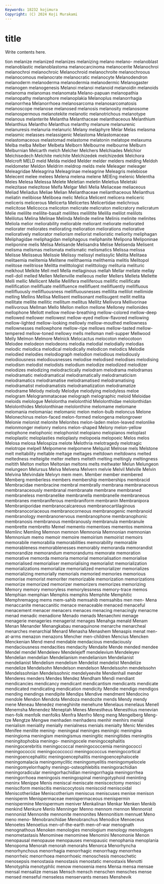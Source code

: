 ```yaml
---
Keywords: 18232 kojimura
Copyright: (C) 2024 Koji Murakami
---
```


# title

Write contents here.



tion melanize melanized melanizes
melanizing melano melano- melanoblast melanoblastic melanoblastoma melanocarcinoma melanocerite Melanochroi melanochroi
melanochroic Melanochroid melanochroite melanochroous melanocomous melanocrate melanocratic melanocyte Melanodendron melanoderm
melanoderma melanodermia melanodermic Melanogaster melanogen melanogenesis Melanoi melanoi melanoid melanoidin
melanoids melanoma melanomas melanomata Melano-papuan melanopathia melanopathy melanophore melanoplakia Melanoplus
melanorrhagia melanorrhea Melanorrhoea melanosarcoma melanosarcomatosis melanoscope melanose melanosed melanosis melanosity
melanosome melanospermous melanotekite melanotic melanotrichous melanotype melanous melanterite Melantha Melanthaceae
melanthaceous Melanthium Melanthius Melantho Melanthus melanthy melanure melanurenic melanuresis melanuria
melanuric Melany melaphyre Melar Melas melasma melasmic melasses melassigenic Melastoma
Melastomaceae melastomaceous melastomad melastome melatonin melatope melaxuma Melba melba Melber
Melbeta Melborn Melbourne melbourne Melburn Melburnian Melcarth melch Melcher Melchers
Melchiades Melchior Melchisedech Melchite melchite Melchizedek melchizedek Melchora Melcroft MELD
meld Melda melded Melder melder melders melding Meldoh meldometer Meldon
Meldrim meldrop melds mele Meleager meleager Meleagridae Meleagrina Meleagrinae meleagrine
Meleagris melebiose Melecent melee melees Melena melena melene MElEng melenic
Melentha Meles Melesa Melessa Melete Meletian meletin Meletius Meletski melezitase
melezitose Melfa Melgar Meli Melia Meliaceae meliaceous Meliad Meliadus Meliae
Melian Melianthaceae melianthaceous Melianthus meliatin melibiose Meliboea melic Melica Melicent
melicera meliceric meliceris melicerous Melicerta Melicertes Melicertidae melichrous melicitose Melicocca
melicoton melicrate melicraton melicratory melicratum Melie melilite melilite-basalt melilites melilitite
Melilla melilot melilots Melilotus Melina Melinae Melinda Melinde meline Melinis
melinite melinites Meliola melior meliorability meliorable meliorant meliorate meliorated meliorater
meliorates meliorating melioration meliorations meliorative melioratively meliorator meliorism meliorist melioristic
meliority meliphagan Meliphagidae meliphagidan meliphagous meliphanite Melipona Meliponinae meliponine melis
Melisa Melisande Melisandra Melise Melisenda Melisent melisma melismas melismata melismatic
melismatics Melissa melissa Melisse Melisseus Melissie Melissy melissyl melissylic Melita
Melitaea melitaemia melitemia Melitene melithaemia melithemia melitis Melitopol melitose melitriose
Melitta melittologist melittology melituria melituric melkhout Melkite Mell mell Mella
mellaginous mellah Mellar mellate mellay mell-doll melled Mellen Mellenville melleous
meller Mellers Melleta Mellette Melli mellic Mellicent Mellie Mellifera melliferous
mellific mellificate mellification mellifluate mellifluence mellifluent mellifluently mellifluous mellifluously mellifluousness
mellifluousnesses mellilita mellilot mellimide melling Mellins Mellisa Mellisent mellisonant mellisugent
mellit mellita mellitate mellite mellitic mellitum mellitus Mellitz Mellivora Mellivorinae
mellivorous Mellman Mello Mellon mellon mellone Melloney mellonides mellophone Mellott
mellow mellow-breathing mellow-colored mellow-deep mellowed mellower mellowest mellow-eyed mellow-flavored mellowing
mellow-lighted mellow-looking mellowly mellow-mouthed mellowness mellownesses mellowphone mellow-ripe mellows mellow-tasted
mellow-tempered mellow-toned mellowy mells mellsman mell-supper Mellwood Melly Melmon Melmore
Melnick Melocactus melocoton melocotoon Melodee melodeon melodeons melodia melodial melodially
melodias melodic melodica melodical melodically melodicon melodics Melodie melodied melodies
melodiograph melodion melodious melodiously melodiousness melodiousnesses melodise melodised melodises melodising
melodism melodist melodists melodium melodize melodized melodizer melodizes melodizing melodractically
melodram melodrama melodramas melodramatic melodramatical melodramatically melodramaticism melodramatics melodramatise melodramatised
melodramatising melodramatist melodramatists melodramatization melodramatize melodrame Melody melody Melodye melodying
melodyless meloe melogram Melogrammataceae melograph melographic meloid Meloidae meloids melologue
Melolontha melolonthid Melolonthidae melolonthidan Melolonthides Melolonthinae melolonthine melomame melomane melomania
melomaniac melomanic melon melon-bulb meloncus Melone Melonechinus melon-faced melon-formed melongena
melongrower Melonie melonist melonite Melonites melon-laden melon-leaved melonlike melonmonger melonry
melons melon-shaped Melony melon-yellow melophone melophonic melophonist melopiano melopianos meloplast
meloplastic meloplasties meloplasty melopoeia melopoeic Melos melos Melosa melosa Melospiza
melote Melothria melotragedy melotragic melotrope melpell Melpomene melpomene Melquist Melrose
mels Melstone melt meltability meltable meltage meltages meltdown meltdowns melted
meltedness melteigite melter melters melteth melting meltingly meltingness meltith Melton
melton Meltonian meltons melts meltwater Melun Melungeon melungeon Melursus Melva
Melvena Melvern melvie Melvil Melville Melvin Melvina Melvindale Melvyn mem
mem. Member member membered Memberg memberless members membership memberships membracid
Membracidae membracine membral membrally membrana membranaceous membranaceously membranal membranate membrane
membraned membraneless membranelike membranella membranelle membraneous membranes membraniferous membraniform membranin
Membranipora Membraniporidae membranocalcareous membranocartilaginous membranocoriaceous membranocorneous membranogenic membranoid membranology membranonervous
membranophone membranophonic membranosis membranous membranously membranula membranule membrette membretto Memel
memento mementoes mementos meminna Memlinc Memling Memnon memnon Memnonia Memnonian
memnonian Memnonium memo memoir memoire memoirism memoirist memoirs memorabile memorabilia
memorabilities memorability memorable memorableness memorablenesses memorably memoranda memorandist memorandize memorandum
memorandums memorate memoration memorative memorda memoria memorial memorialisation memorialise memorialised
memorialiser memorialising memorialist memorialization memorializations memorialize memorialized memorializer memorializes memorializing
memorially memorials memoried memories memorious memorise memorist memoriter memorizable memorization
memorizations memorize memorized memorizer memorizers memorizes memorizing Memory memory memoryless
memorylessness memory-trace memos Memphian memphian Memphis memphis Memphite Memphitic Memphremagog
mems mem-sahib memsahib memsahibs men men- Mena menaccanite menaccanitic menace
menaceable menaced menaceful menacement menacer menacers menaces menacing menacingly menacme
menad menadic menadione Menado menads Menaechmi menage menagerie menageries menagerist
menages Menahga menald Menam Menan Menander Menangkabau menaquinone menarche menarcheal
menarches menarchial Menard Menasha Menashem Menaspis menat men-at-arms menazon menazons
Mencher men-children Mencius Mencken Menckenian Mend mend mendable mendacious mendaciously
mendaciousness mendacities mendacity Mendaite Mende mended mendee Mendel mendel Mendeleev
Mendelejeff mendelevium Mendeleyev Mendelian mendelian Mendelianism mendelianism Mendelianist mendelianist Mendelism
mendelism Mendelist mendelist Mendelize mendelize Mendelsohn Mendelson mendelson Mendelssohn mendelssohn
Mendelssohnian Mendelssohnic mendelyeevite Mendenhall mender Menderes menders Mendes Mendez Mendham
Mendi mendiant mendicancies mendicancy mendicant mendicantism mendicants mendicate mendicated mendicating
mendication mendicity Mendie mendigo mendigos mending mendings mendipite Mendips Mendive
mendment Mendocino mendole Mendon Mendota Mendoza mendozite mends Mendy mendy
mene Meneau Menedez meneghinite menehune Menelaus menelaus Menell Menemsha Menendez
Meneptah Menes Menestheus Menesthius menevian men-folk menfolk menfolks Menfra Menfro
Meng meng Mengelberg Meng-tze Mengtze Mengwe menhaden menhadens menhir menhirs
menial menialism meniality menially menialness menials menialty Menic Menides Menifee
menilite mening- meningeal meninges meningic meningina meningioma meningism meningismus meningitic
meningitides meningitis meningitophobia meningo- meningocele meningocephalitis meningocerebritis meningococcal meningococcemia meningococci
meningococcic meningococcocci meningococcus meningocortical meningoencephalitic meningoencephalitis meningoencephalocele meningomalacia meningomyclitic meningomyelitis
meningomyelocele meningomyelorrhaphy meningo-osteophlebitis meningorachidian meningoradicular meningorhachidian meningorrhagia meningorrhea meningorrhoea meningosis
meningospinal meningotyphoid meninting meninx Menippe Menis meniscal meniscate meniscectomy menisci
menisciform meniscitis meniscocytosis meniscoid meniscoidal Meniscotheriidae Meniscotherium meniscus meniscuses menise
menison menisperm Menispermaceae menispermaceous menispermin menispermine Menispermum meniver Menkalinan Menkar
Menken Menkib menkind Menkure Menlo Menninger Menno mennom mennon Mennonist
mennonist Mennonite mennonite mennonites Mennonitism mennuet Meno meno meno- Menobranchidae
Menobranchus Menodice Menoeceus Menoetes Menoetius men-of-the-earth men-of-war menognath menognathous Menoken
menologies menologium menology menologyes menometastasis Menominee menominee Menomini Menomonie Menon
menopausal menopause menopauses menopausic menophania menoplania Menopoma Menorah menorah menorahs
Menorca Menorhyncha menorhynchous menorrhagia menorrhagic menorrhagy menorrhea menorrheic menorrhoea menorrhoeic
menoschesis menoschetic menosepsis menostasia menostasis menostatic menostaxis Menotti Menotyphla menotyphlic
menow menoxenia mens Mensa mensa mensae mensal mensalize mensas Mensch
mensch menschen mensches mense mensed menseful menseless menservants menses Menshevik
